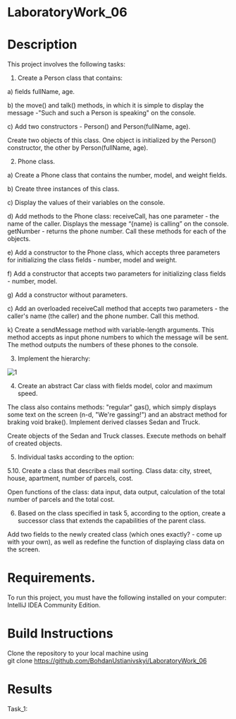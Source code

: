 # LaboratoryWork_06
# Description
This project involves the following tasks:

1. Create a Person class that contains:

a) fields fullName, age.

b) the move() and talk() methods, in which it is simple to display the message -"Such and such a Person is speaking" on the console.

c) Add two constructors - Person() and Person(fullName, age).

Create two objects of this class. One object is initialized by the Person() constructor, the other by Person(fullName, age).

2. Phone class.

a) Create a Phone class that contains the number, model, and weight fields.

b) Create three instances of this class.

c) Display the values of their variables on the console.

d) Add methods to the Phone class: receiveCall, has one parameter - the name of the caller. Displays the message “{name} is calling” on the console. getNumber - returns the phone number. Call these methods for each of the objects.

e) Add a constructor to the Phone class, which accepts three parameters for initializing the class fields - number, model and weight.

f) Add a constructor that accepts two parameters for initializing class fields - number, model.

g) Add a constructor without parameters.

c) Add an overloaded receiveCall method that accepts two parameters - the caller's name (the caller) and the phone number. Call this method.

k) Create a sendMessage method with variable-length arguments. This method accepts as input phone numbers to which the message will be sent. The method outputs the numbers of these phones to the console.

3. Implement the hierarchy: 

![1](https://github.com/BohdanUstianivskyi/LaboratoryWork_06/assets/132481363/b7f4a530-1524-478d-bd7e-f965734af29c)

4. Create an abstract Car class with fields model, color and maximum speed.

The class also contains methods: "regular" gas(), which simply displays some text on the screen (n-d, "We're gassing!") and an abstract method for braking void brake().
Implement derived classes Sedan and Truck.

Create objects of the Sedan and Truck classes. Execute methods on behalf of created objects.

5. Individual tasks according to the option:

5.10. Create a class that describes mail sorting. Class data: city, street, house, apartment, number of parcels, cost. 

Open functions of the class: data input, data output, calculation of the total number of parcels and the total cost.

6. Based on the class specified in task 5, according to the option, create a successor class that extends the capabilities of the parent class.

Add two fields to the newly created class (which ones exactly? - come up with your own), as well as redefine the function of displaying class data on the screen.

# Requirements.
To run this project, you must have the following installed on your computer: IntelliJ IDEA Community Edition.

# Build Instructions
Clone the repository to your local machine using <br>
git clone https://github.com/BohdanUstianivskyi/LaboratoryWork_06

# Results

Task_1: <br>
